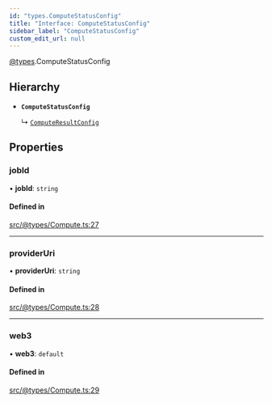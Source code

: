 ```yaml
---
id: "types.ComputeStatusConfig"
title: "Interface: ComputeStatusConfig"
sidebar_label: "ComputeStatusConfig"
custom_edit_url: null
---
```


[@types](../modules/types.md).ComputeStatusConfig

## Hierarchy

- **`ComputeStatusConfig`**

  ↳ [`ComputeResultConfig`](types.ComputeResultConfig.md)

## Properties

### jobId

• **jobId**: `string`

#### Defined in

[src/@types/Compute.ts:27](https://github.com/deltaDAO/nautilus/blob/e517813/src/@types/Compute.ts#L27)

___

### providerUri

• **providerUri**: `string`

#### Defined in

[src/@types/Compute.ts:28](https://github.com/deltaDAO/nautilus/blob/e517813/src/@types/Compute.ts#L28)

___

### web3

• **web3**: `default`

#### Defined in

[src/@types/Compute.ts:29](https://github.com/deltaDAO/nautilus/blob/e517813/src/@types/Compute.ts#L29)
